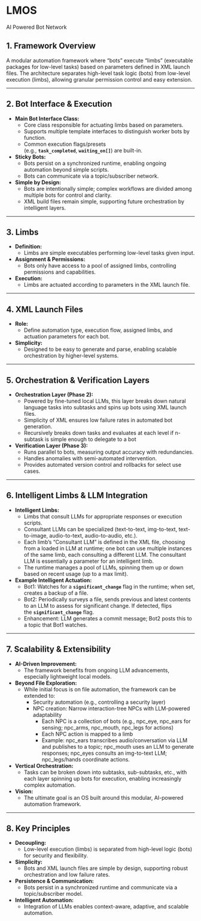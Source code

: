 # LMOS
AI Powered Bot Network


## 1. Framework Overview

A modular automation framework where “bots” execute “limbs” (executable packages for low-level tasks) based on parameters defined in XML launch files. The architecture separates high-level task logic (bots) from low-level execution (limbs), allowing granular permission control and easy extension.

---

## 2. Bot Interface & Execution

- **Main Bot Interface Class:**
    - Core class responsible for actuating limbs based on parameters.
    - Supports multiple template interfaces to distinguish worker bots by function.
    - Common execution flags/presets (e.g., **`task_completed`**, **`waiting_on[]`**) are built-in.
- **Sticky Bots:**
    - Bots persist on a synchronized runtime, enabling ongoing automation beyond simple scripts.
    - Bots can communicate via a topic/subscriber network.
- **Simple by Design:**
    - Bots are intentionally simple; complex workflows are divided among multiple bots for control and clarity.
    - XML build files remain simple, supporting future orchestration by intelligent layers.

---

## 3. Limbs

- **Definition:**
    - Limbs are simple executables performing low-level tasks given input.
- **Assignment & Permissions:**
    - Bots only have access to a pool of assigned limbs, controlling permissions and capabilities.
- **Execution:**
    - Limbs are actuated according to parameters in the XML launch file.

---

## 4. XML Launch Files

- **Role:**
    - Define automation type, execution flow, assigned limbs, and actuation parameters for each bot.
- **Simplicity:**
    - Designed to be easy to generate and parse, enabling scalable orchestration by higher-level systems.

---

## 5. Orchestration & Verification Layers

- **Orchestration Layer (Phase 2):**
    - Powered by fine-tuned local LLMs, this layer breaks down natural language tasks into subtasks and spins up bots using XML launch files.
    - Simplicity of XML ensures low failure rates in automated bot generation.
    - Recursively breaks down tasks and evaluates at each level if n-subtask is simple enough to delegate to a bot
- **Verification Layer (Phase 3):**
    - Runs parallel to bots, measuring output accuracy with redundancies.
    - Handles anomalies with semi-automated intervention.
    - Provides automated version control and rollbacks for select use cases.

---

## 6. Intelligent Limbs & LLM Integration

- **Intelligent Limbs:**
    - Limbs that consult LLMs for appropriate responses or execution scripts.
    - Consultant LLMs can be specialized (text-to-text, img-to-text, text-to-image, audio-to-text, audio-to-audio, etc.).
    - Each limb’s “Consultant LLM” is defined in the XML file, choosing from a loaded in LLM at runtime; one bot can use multiple instances of the same limb, each consulting a different LLM. The consultant LLM is essentially a parameter for an intelligent limb.
    - The runtime manages a pool of LLMs, spinning them up or down based on recent usage (up to a max limit).
- **Example Intelligent Actuation:**
    - Bot1: Watches for a **`significant_change`** flag in the runtime; when set, creates a backup of a file.
    - Bot2: Periodically surveys a file, sends previous and latest contents to an LLM to assess for significant change. If detected, flips the **`significant_change`** flag.
    - Enhancement: LLM generates a commit message; Bot2 posts this to a topic that Bot1 watches.

---

## 7. Scalability & Extensibility

- **AI-Driven Improvement:**
    - The framework benefits from ongoing LLM advancements, especially lightweight local models.
- **Beyond File Exploration:**
    - While initial focus is on file automation, the framework can be extended to:
        - Security automation (e.g., controlling a security layer)
        - NPC creation: Narrow interaction-tree NPCs with LLM-powered adaptability
            - Each NPC is a collection of bots (e.g., npc_eye, npc_ears for sensing; npc_arms, npc_mouth, npc_legs for actions)
            - Each NPC action is mapped to a limb
            - Example: npc_ears transcribes audio/conversation via LLM and publishes to a topic; npc_mouth uses an LLM to generate responses; npc_eyes consults an img-to-text LLM; npc_legs/hands coordinate actions.
- **Vertical Orchestration:**
    - Tasks can be broken down into subtasks, sub-subtasks, etc., with each layer spinning up bots for execution, enabling increasingly complex automation.
- **Vision:**
    - The ultimate goal is an OS built around this modular, AI-powered automation framework.

---

## 8. Key Principles

- **Decoupling:**
    - Low-level execution (limbs) is separated from high-level logic (bots) for security and flexibility.
- **Simplicity:**
    - Bots and XML launch files are simple by design, supporting robust orchestration and low failure rates.
- **Persistence & Communication:**
    - Bots persist in a synchronized runtime and communicate via a topic/subscriber model.
- **Intelligent Automation:**
    - Integration of LLMs enables context-aware, adaptive, and scalable automation.
